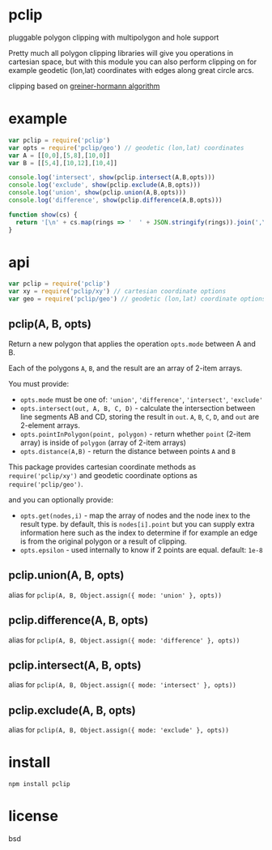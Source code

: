 # pclip

pluggable polygon clipping with multipolygon and hole support

Pretty much all polygon clipping libraries will give you operations in cartesian space, but with
this module you can also perform clipping on for example geodetic (lon,lat) coordinates with edges
along great circle arcs.

clipping based on [greiner-hormann algorithm](https://davis.wpi.edu/~matt/courses/clipping/)

# example

``` js
var pclip = require('pclip')
var opts = require('pclip/geo') // geodetic (lon,lat) coordinates
var A = [[0,0],[5,8],[10,0]]
var B = [[5,4],[10,12],[10,4]]

console.log('intersect', show(pclip.intersect(A,B,opts)))
console.log('exclude', show(pclip.exclude(A,B,opts)))
console.log('union', show(pclip.union(A,B,opts)))
console.log('difference', show(pclip.difference(A,B,opts)))

function show(cs) {
  return '[\n' + cs.map(rings => '  ' + JSON.stringify(rings)).join(',\n') + '\n]'
}
```

# api

``` js
var pclip = require('pclip')
var xy = require('pclip/xy') // cartesian coordinate options
var geo = require('pclip/geo') // geodetic (lon,lat) coordinate options
```

## pclip(A, B, opts)

Return a new polygon that applies the operation `opts.mode` between A and B.

Each of the polygons `A`, `B`, and the result are an array of 2-item arrays.

You must provide:

* `opts.mode` must be one of: `'union'`, `'difference'`, `'intersect'`, `'exclude'`
* `opts.intersect(out, A, B, C, D)` - calculate the intersection between line segments AB and CD,
  storing the result in `out`. `A`, `B`, `C`, `D`, and `out` are 2-element arrays.
* `opts.pointInPolygon(point, polygon)` - return whether `point` (2-item array)
  is inside of `polygon` (array of 2-item arrays)
* `opts.distance(A,B)` - return the distance between points `A` and `B`

This package provides cartesian coordinate methods as `require('pclip/xy')`
and geodetic coordinate options as `require('pclip/geo')`.

and you can optionally provide:

* `opts.get(nodes,i)` - map the array of nodes and the node inex to the result type.
  by default, this is `nodes[i].point` but you can supply extra information here such as the index
  to determine if for example an edge is from the original polygon or a result of clipping.
* `opts.epsilon` - used internally to know if 2 points are equal. default: `1e-8`

## pclip.union(A, B, opts)

alias for `pclip(A, B, Object.assign({ mode: 'union' }, opts))`

## pclip.difference(A, B, opts)

alias for `pclip(A, B, Object.assign({ mode: 'difference' }, opts))`

## pclip.intersect(A, B, opts)

alias for `pclip(A, B, Object.assign({ mode: 'intersect' }, opts))`

## pclip.exclude(A, B, opts)

alias for `pclip(A, B, Object.assign({ mode: 'exclude' }, opts))`

# install

```
npm install pclip
```

# license

bsd

